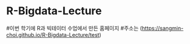 # R-Bigdata-Lecture
#이번 학기에 R과 빅테이터 수업에서 만든 홈페이지
#주소는 (https://sangmin-choi.github.io/R-Bigdata-Lecture/test)
